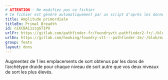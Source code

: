 ```yaml
---
# ATTENTION : Ne modifiez pas ce fichier
# Ce fichier est généré automatiquement par un script d'après les données du module Foundry VTT officiel et de sa traduction
title: Amplitude primordiale
titleEn: Primal Breadth
id: niKCBA11zzgGT1PU
urlFr: https://gitlab.com/pathfinder-fr/foundryvtt-pathfinder2-fr/-/blob/master/data/feats/niKCBA11zzgGT1PU.htm
urlEn: https://gitlab.com/hooking/foundry-vtt---pathfinder-2e/-/blob/master/packs/data/feats.db/primal-breadth.json
group: feats
layout: dons
---
```

Augmentez de 1 les emplacements de sort obtenus par les dons de l’archétype druide pour chaque niveau de sort autre que vos deux niveaux de sort les plus élevés.



